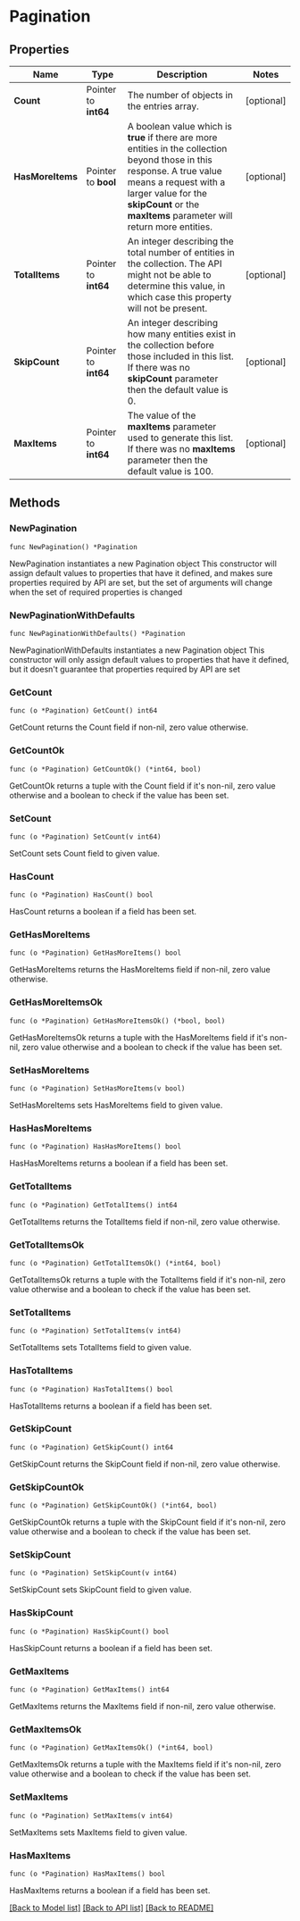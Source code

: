 # Pagination

## Properties

Name | Type | Description | Notes
------------ | ------------- | ------------- | -------------
**Count** | Pointer to **int64** | The number of objects in the entries array.  | [optional] 
**HasMoreItems** | Pointer to **bool** | A boolean value which is **true** if there are more entities in the collection beyond those in this response. A true value means a request with a larger value for the **skipCount** or the **maxItems** parameter will return more entities.  | [optional] 
**TotalItems** | Pointer to **int64** | An integer describing the total number of entities in the collection. The API might not be able to determine this value, in which case this property will not be present.  | [optional] 
**SkipCount** | Pointer to **int64** | An integer describing how many entities exist in the collection before those included in this list. If there was no **skipCount** parameter then the default value is 0.  | [optional] 
**MaxItems** | Pointer to **int64** | The value of the **maxItems** parameter used to generate this list. If there was no **maxItems** parameter then the default value is 100.  | [optional] 

## Methods

### NewPagination

`func NewPagination() *Pagination`

NewPagination instantiates a new Pagination object
This constructor will assign default values to properties that have it defined,
and makes sure properties required by API are set, but the set of arguments
will change when the set of required properties is changed

### NewPaginationWithDefaults

`func NewPaginationWithDefaults() *Pagination`

NewPaginationWithDefaults instantiates a new Pagination object
This constructor will only assign default values to properties that have it defined,
but it doesn't guarantee that properties required by API are set

### GetCount

`func (o *Pagination) GetCount() int64`

GetCount returns the Count field if non-nil, zero value otherwise.

### GetCountOk

`func (o *Pagination) GetCountOk() (*int64, bool)`

GetCountOk returns a tuple with the Count field if it's non-nil, zero value otherwise
and a boolean to check if the value has been set.

### SetCount

`func (o *Pagination) SetCount(v int64)`

SetCount sets Count field to given value.

### HasCount

`func (o *Pagination) HasCount() bool`

HasCount returns a boolean if a field has been set.

### GetHasMoreItems

`func (o *Pagination) GetHasMoreItems() bool`

GetHasMoreItems returns the HasMoreItems field if non-nil, zero value otherwise.

### GetHasMoreItemsOk

`func (o *Pagination) GetHasMoreItemsOk() (*bool, bool)`

GetHasMoreItemsOk returns a tuple with the HasMoreItems field if it's non-nil, zero value otherwise
and a boolean to check if the value has been set.

### SetHasMoreItems

`func (o *Pagination) SetHasMoreItems(v bool)`

SetHasMoreItems sets HasMoreItems field to given value.

### HasHasMoreItems

`func (o *Pagination) HasHasMoreItems() bool`

HasHasMoreItems returns a boolean if a field has been set.

### GetTotalItems

`func (o *Pagination) GetTotalItems() int64`

GetTotalItems returns the TotalItems field if non-nil, zero value otherwise.

### GetTotalItemsOk

`func (o *Pagination) GetTotalItemsOk() (*int64, bool)`

GetTotalItemsOk returns a tuple with the TotalItems field if it's non-nil, zero value otherwise
and a boolean to check if the value has been set.

### SetTotalItems

`func (o *Pagination) SetTotalItems(v int64)`

SetTotalItems sets TotalItems field to given value.

### HasTotalItems

`func (o *Pagination) HasTotalItems() bool`

HasTotalItems returns a boolean if a field has been set.

### GetSkipCount

`func (o *Pagination) GetSkipCount() int64`

GetSkipCount returns the SkipCount field if non-nil, zero value otherwise.

### GetSkipCountOk

`func (o *Pagination) GetSkipCountOk() (*int64, bool)`

GetSkipCountOk returns a tuple with the SkipCount field if it's non-nil, zero value otherwise
and a boolean to check if the value has been set.

### SetSkipCount

`func (o *Pagination) SetSkipCount(v int64)`

SetSkipCount sets SkipCount field to given value.

### HasSkipCount

`func (o *Pagination) HasSkipCount() bool`

HasSkipCount returns a boolean if a field has been set.

### GetMaxItems

`func (o *Pagination) GetMaxItems() int64`

GetMaxItems returns the MaxItems field if non-nil, zero value otherwise.

### GetMaxItemsOk

`func (o *Pagination) GetMaxItemsOk() (*int64, bool)`

GetMaxItemsOk returns a tuple with the MaxItems field if it's non-nil, zero value otherwise
and a boolean to check if the value has been set.

### SetMaxItems

`func (o *Pagination) SetMaxItems(v int64)`

SetMaxItems sets MaxItems field to given value.

### HasMaxItems

`func (o *Pagination) HasMaxItems() bool`

HasMaxItems returns a boolean if a field has been set.


[[Back to Model list]](../README.md#documentation-for-models) [[Back to API list]](../README.md#documentation-for-api-endpoints) [[Back to README]](../README.md)


